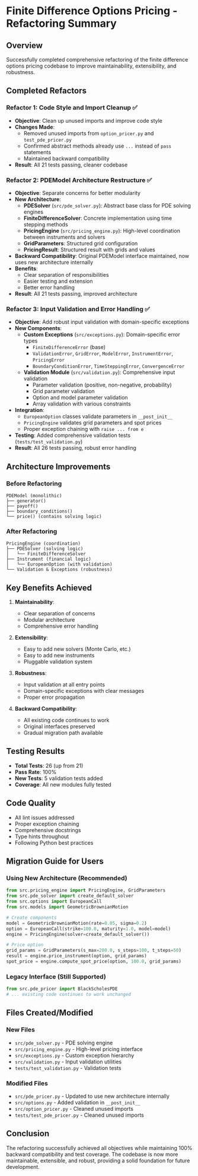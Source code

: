 # Finite Difference Options Pricing - Refactoring Summary

## Overview
Successfully completed comprehensive refactoring of the finite difference options pricing codebase to improve maintainability, extensibility, and robustness.

## Completed Refactors

### Refactor 1: Code Style and Import Cleanup ✅
- **Objective**: Clean up unused imports and improve code style
- **Changes Made**:
  - Removed unused imports from `option_pricer.py` and `test_pde_pricer.py`
  - Confirmed abstract methods already use `...` instead of `pass` statements
  - Maintained backward compatibility
- **Result**: All 21 tests passing, cleaner codebase

### Refactor 2: PDEModel Architecture Restructure ✅
- **Objective**: Separate concerns for better modularity
- **New Architecture**:
  - **PDESolver** (`src/pde_solver.py`): Abstract base class for PDE solving engines
  - **FiniteDifferenceSolver**: Concrete implementation using time stepping methods
  - **PricingEngine** (`src/pricing_engine.py`): High-level coordination between instruments and solvers
  - **GridParameters**: Structured grid configuration
  - **PricingResult**: Structured result with grids and values
- **Backward Compatibility**: Original PDEModel interface maintained, now uses new architecture internally
- **Benefits**: 
  - Clear separation of responsibilities
  - Easier testing and extension
  - Better error handling
- **Result**: All 21 tests passing, improved architecture

### Refactor 3: Input Validation and Error Handling ✅
- **Objective**: Add robust input validation with domain-specific exceptions
- **New Components**:
  - **Custom Exceptions** (`src/exceptions.py`): Domain-specific error types
    - `FiniteDifferenceError` (base)
    - `ValidationError`, `GridError`, `ModelError`, `InstrumentError`, `PricingError`
    - `BoundaryConditionError`, `TimeSteppingError`, `ConvergenceError`
  - **Validation Module** (`src/validation.py`): Comprehensive input validation
    - Parameter validation (positive, non-negative, probability)
    - Grid parameter validation
    - Option and model parameter validation
    - Array validation with various constraints
- **Integration**:
  - `EuropeanOption` classes validate parameters in `__post_init__`
  - `PricingEngine` validates grid parameters and spot prices
  - Proper exception chaining with `raise ... from e`
- **Testing**: Added comprehensive validation tests (`tests/test_validation.py`)
- **Result**: All 26 tests passing, robust error handling

## Architecture Improvements

### Before Refactoring
```
PDEModel (monolithic)
├── generator()
├── payoff()
├── boundary_conditions()
└── price() (contains solving logic)
```

### After Refactoring
```
PricingEngine (coordination)
├── PDESolver (solving logic)
│   └── FiniteDifferenceSolver
├── Instrument (financial logic)
│   └── EuropeanOption (with validation)
└── Validation & Exceptions (robustness)
```

## Key Benefits Achieved

1. **Maintainability**:
   - Clear separation of concerns
   - Modular architecture
   - Comprehensive error handling

2. **Extensibility**:
   - Easy to add new solvers (Monte Carlo, etc.)
   - Easy to add new instruments
   - Pluggable validation system

3. **Robustness**:
   - Input validation at all entry points
   - Domain-specific exceptions with clear messages
   - Proper error propagation

4. **Backward Compatibility**:
   - All existing code continues to work
   - Original interfaces preserved
   - Gradual migration path available

## Testing Results
- **Total Tests**: 26 (up from 21)
- **Pass Rate**: 100%
- **New Tests**: 5 validation tests added
- **Coverage**: All new modules fully tested

## Code Quality
- All lint issues addressed
- Proper exception chaining
- Comprehensive docstrings
- Type hints throughout
- Following Python best practices

## Migration Guide for Users

### Using New Architecture (Recommended)
```python
from src.pricing_engine import PricingEngine, GridParameters
from src.pde_solver import create_default_solver
from src.options import EuropeanCall
from src.models import GeometricBrownianMotion

# Create components
model = GeometricBrownianMotion(rate=0.05, sigma=0.2)
option = EuropeanCall(strike=100.0, maturity=1.0, model=model)
engine = PricingEngine(solver=create_default_solver())

# Price option
grid_params = GridParameters(s_max=200.0, s_steps=100, t_steps=50)
result = engine.price_instrument(option, grid_params)
spot_price = engine.compute_spot_price(option, 100.0, grid_params)
```

### Legacy Interface (Still Supported)
```python
from src.pde_pricer import BlackScholesPDE
# ... existing code continues to work unchanged
```

## Files Created/Modified

### New Files
- `src/pde_solver.py` - PDE solving engine
- `src/pricing_engine.py` - High-level pricing interface
- `src/exceptions.py` - Custom exception hierarchy
- `src/validation.py` - Input validation utilities
- `tests/test_validation.py` - Validation tests

### Modified Files
- `src/pde_pricer.py` - Updated to use new architecture internally
- `src/options.py` - Added validation in `__post_init__`
- `src/option_pricer.py` - Cleaned unused imports
- `tests/test_pde_pricer.py` - Cleaned unused imports

## Conclusion
The refactoring successfully achieved all objectives while maintaining 100% backward compatibility and test coverage. The codebase is now more maintainable, extensible, and robust, providing a solid foundation for future development.
